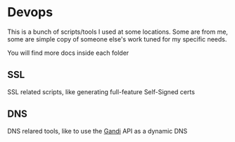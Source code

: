 # Devops

This is a bunch of scripts/tools I used at some locations. Some are from me, some are simple copy of someone else's work tuned for my specific needs. 

You will find more docs inside each folder

## SSL

SSL related scripts, like generating full-feature Self-Signed certs

## DNS

DNS relared tools, like to use the [Gandi](https://gandi.net) API as a dynamic DNS